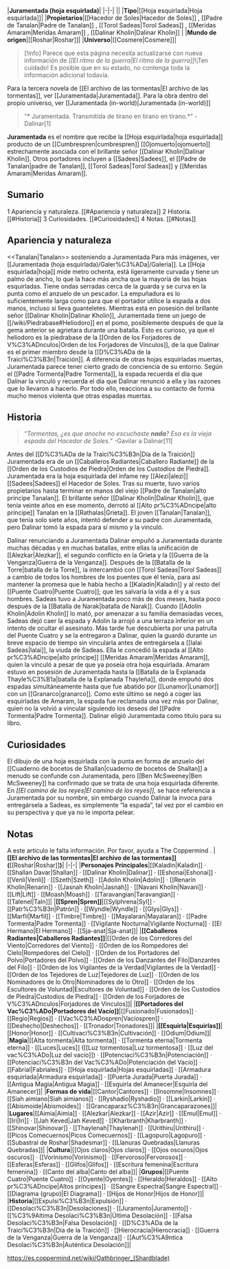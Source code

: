 

|**Juramentada (hoja esquirlada)**|
|-|-|
||
|**Tipo**|[[Hoja esquirlada\|Hoja esquirlada]]|
|**Propietarios**|[[Hacedor de Soles\|Hacedor de Soles]] , [[Padre de Tanalan\|Padre de Tanalan]] , [[Torol Sadeas\|Torol Sadeas]] , [[Meridas Amaram\|Meridas Amaram]] , [[Dalinar Kholin\|Dalinar Kholin]] |
|**Mundo de origen**|[[Roshar\|Roshar]]|
|**Universo**|[[Cosmere\|Cosmere]]|

> [!info] Parece que esta página necesita actualizarse con nueva información de *[[El ritmo de la guerra\|El ritmo de la guerra]]*!¡Ten cuidado! Es posible que en su estado, no contenga toda la información adicional todavía.

Para la tercera novela de [[El archivo de las tormentas\|El archivo de las tormentas]], ver [[Juramentada\|Juramentada]]. Para la obra dentro del propio universo, ver [[Juramentada (in-world)\|Juramentada (in-world)]]
>“* Juramentada. Transmitida de tirano en tirano en tirano.*”
\- Dalinar[1]


**Juramentada** es el nombre que recibe la [[Hoja esquirlada\|hoja esquirlada]] producto de un [[Cumbrespren\|cumbrespren]] [[Ojomuerto\|ojomuerto]] estrechamente asociada con el brillante señor [[Dalinar Kholin\|Dalinar Kholin]]. Otros portadores incluyen a [[Sadees\|Sadees]], el [[Padre de Tanalan\|padre de Tanalan]], [[Torol Sadeas\|Torol Sadeas]] y [[Meridas Amaram\|Meridas Amaram]].

## Sumario

1 Apariencia y naturaleza. [[#Apariencia y naturaleza]] 
2 Historia. [[#Historia]] 
3 Curiosidades. [[#Curiosidades]] 
4 Notas. [[#Notas]] 


## Apariencia y naturaleza
  <<Tanalan\|Tanalan>> sosteniendo a Juramentada
Para más imágenes, ver [[Juramentada (hoja esquirlada)/Galer%C3%ADa\|/Galería]].
La [[Hoja esquirlada\|hoja]] mide metro ochenta, está ligeramente curvada y tiene un palmo de ancho, lo que la hace más ancha que la mayoría de las hojas esquirladas. Tiene ondas serradas cerca de la guarda y se curva en la punta como el anzuelo de un pescador. La empuñadura es lo suficientemente larga como para que el portador utilice la espada a dos manos, incluso si lleva guanteletes. Mientras está en posesión del brillante señor [[Dalinar Kholin\|Dalinar Kholin]], Juramentada tiene un juego de [[/wiki/Piedrabase#Heliodoro]] en el pomo, posiblemente después de que la gema anterior se agrietara durante una batalla. Esto es curioso, ya que el heliodoro es la piedrabase de la [[Orden de los Forjadores de V%C3%ADnculos\|Orden de los Forjadores de Vínculos]], de la que Dalinar es el primer miembro desde la [[D%C3%ADa de la Traici%C3%B3n\|Traición]].
A diferencia de otras hojas esquirladas muertas, Juramentada parece tener cierto grado de conciencia de su entorno. Según el [[Padre Tormenta\|Padre Tormenta]], la espada recuerda el día que Dalinar la vinculó y recuerda el día que Dalinar renunció a ella y las razones que lo llevaron a hacerlo. Por todo ello, reacciona a su contacto de forma mucho menos violenta que otras espadas muertas.

## Historia
>“*Tormentas, ¿es que anoche no escuchaste **nada**? Esa es la vieja espada del Hacedor de Soles.*”
\-Gavilar a Dalinar[11]


Antes del [[D%C3%ADa de la Traici%C3%B3n\|Día de la Traición]] Juramentada era de un [[Caballeros Radiantes\|Caballero Radiante]] de la [[Orden de los Custodios de Piedra\|Orden de los Custodios de Piedra]].
Juramentada era la hoja esquirlada del infame rey [[Alezi\|alezi]] [[Sadees\|Sadees]] el Hacedor de Soles. Tras su muerte, tuvo varios propietarios hasta terminar en manos del viejo [[Padre de Tanalan\|alto príncipe Tanalan]]. El brillante señor [[Dalinar Kholin\|Dalinar Kholin]], que tenía veinte años en ese momento, derrotó al [[Alto pr%C3%ADncipe\|alto príncipe]] Tanalan en la [[Rathalas\|Grieta]]. El joven [[Tanalan\|Tanalan]], que tenía solo siete años, intentó defender a su padre con Juramentada, pero Dalinar tomó la espada para sí mismo y la vinculó.

  Dalinar renunciando a Juramentada
Dalinar empuñó a Juramentada durante muchas décadas y en muchas batallas, entre ellas la unificación de [[Alezkar\|Alezkar]], el segundo conflicto en la Grieta y la [[Guerra de la Venganza\|Guerra de la Venganza]]. Después de la [[Batalla de la Torre\|batalla de la Torre]], la intercambió con [[Torol Sadeas\|Torol Sadeas]] a cambio de todos los hombres de los puentes que él tenía, para así mantener la promesa que le había hecho a [[Kaladin\|Kaladin]] y al resto del [[Puente Cuatro\|Puente Cuatro]]; que les salvaría la vida a él y a sus hombres.
Sadeas tuvo a Juramentada poco más de dos meses, hasta poco después de la [[Batalla de Narak\|batalla de Narak]]. Cuando [[Adolin Kholin\|Adolin Kholin]] lo mató, por amenazar a su familia demasiadas veces, Sadeas dejó caer la espada y Adolin la arrojó a una terraza inferior en un intento de ocultar el asesinato. Más tarde fue descubierta por una patrulla del Puente Cuatro y se la entregaron a Dalinar, quien la guardó durante un breve espacio de tiempo sin vincularla antes de entregársela a [[Ialai Sadeas\|Ialai]], la viuda de Sadeas. Ella le concedió la espada al [[Alto pr%C3%ADncipe\|alto príncipe]] [[Meridas Amaram\|Meridas Amaram]], quien la vinculó a pesar de que ya poseía otra hoja esquirlada.
Amaram estuvo en posesión de Juramentada hasta la [[Batalla de la Explanada Thayle%C3%B1a\|batalla de la Explanada Thayleña]], donde empuñó dos espadas simultáneamente hasta que fue abatido por [[Lunamor\|Lunamor]] con un [[Granarco\|granarco]]. Como este último se negó a coger las esquirladas de Amaram, la espada fue reclamada una vez más por Dalinar, quien no la volvió a vincular siguiendo los deseos del [[Padre Tormenta\|Padre Tormenta]]. Dalinar eligió Juramentada como título para su libro.

## Curiosidades
El dibujo de una hoja esquirlada con la punta en forma de anzuelo del [[Cuaderno de bocetos de Shallan\|cuaderno de bocetos de Shallan]] a menudo se confunde con Juramentada, pero [[Ben McSweeney\|Ben McSweeney]] ha confirmado que se trata de una hoja esquirlada diferente.
En *[[El camino de los reyes\|El camino de los reyes]]*, se hace referencia a Juramentada por su nombre, sin embargo cuando Dalinar la invoca para entregársela a Sadeas, es simplemente “la espada”, tal vez por el cambio en su perspectiva y que ya no le importa pelear.
## Notas

A este artículo le falta información. Por favor, ayuda a The Coppermind .
|**[[El archivo de las tormentas\|El archivo de las tormentas]] (**[[Roshar\|Roshar]]**)**|
|-|-|
|**Personajes Principales**|[[Kaladin\|Kaladin]] · [[Shallan Davar\|Shallan]] · [[Dalinar Kholin\|Dalinar]] · [[Eshonai\|Eshonai]] · [[Venli\|Venli]] · [[Szeth\|Szeth]] · [[Adolin Kholin\|Adolin]] · [[Renarin Kholin\|Renarin]] · [[Jasnah Kholin\|Jasnah]] · [[Navani Kholin\|Navani]] · [[Lift\|Lift]] · [[Moash\|Moash]] · [[Taravangian\|Taravangian]] · [[Talenel\|Taln]]|
|**[[Spren\|Spren]]**|[[Sylphrena\|Syl]] · [[Patr%C3%B3n\|Patrón]] · [[Wyndle\|Wyndle]] · [[Glys\|Glys]] · [[Marfil\|Marfil]] · [[Timbre\|Timbre]] · [[Mayalaran\|Mayalaran]] · [[Padre Tormenta\|Padre Tormenta]] · [[Vigilante Nocturna\|Vigilante Nocturna]] · [[El Hermano\|El Hermano]] · [[Sja-anat\|Sja-anat]]|
|**[[Caballeros Radiantes\|Caballeros Radiantes]]**|[[Orden de los Corredores del Viento\|Corredores del Viento]] · [[Orden de los Rompedores del Cielo\|Rompedores del Cielo]] · [[Orden de los Portadores del Polvo\|Portadores del Polvo]] · [[Orden de los Danzantes del Filo\|Danzantes del Filo]] · [[Orden de los Vigilantes de la Verdad\|Vigilantes de la Verdad]] · [[Orden de los Tejedores de Luz\|Tejedores de Luz]] · [[Orden de los Nominadores de lo Otro\|Nominadores de lo Otro]] · [[Orden de los Escultores de Voluntad\|Escultores de Voluntad]] · [[Orden de los Custodios de Piedra\|Custodios de Piedra]] · [[Orden de los Forjadores de V%C3%ADnculos\|Forjadores de Vínculos]]|
|**[[Portadores del Vac%C3%ADo\|Portadores del Vacío]]**|[[Fusionado\|Fusionados]] · [[Regio\|Regios]] · [[Vac%C3%ADospren\|Vacíospren]] · [[Deshecho\|Deshechos]] · [[Tronador\|Tronadores]]|
|**[[Esquirla\|Esquirlas]]**|[[Honor\|Honor]] · [[Cultivaci%C3%B3n\|Cultivación]] · [[Odium\|Odium]]|
|**Magia**|[[Alta tormenta\|Alta tormenta]] · [[Tormenta eterna\|Tormenta eterna]] · [[Luces\|Luces]] ([[Luz tormentosa\|Luz tormentosa]] · [[Luz del vac%C3%ADo\|Luz del vacío]]) · [[Potenciaci%C3%B3n\|Potenciación]] · [[Potenciaci%C3%B3n del Vac%C3%ADo\|Potenciación del Vacío]] · [[Fabrial\|Fabriales]] · [[Hoja esquirlada\|Hojas esquirladas]] · [[Armadura esquirlada\|Armadura esquirlada]] · [[Puerta Jurada\|Puerta Jurada]] · [[Antigua Magia\|Antigua Magia]] · [[Esquirla del Amanecer\|Esquirla del Amanecer]]|
|**Formas de vida**|[[Cantor\|Cantores]] · [[Insomne\|Insomnes]] · [[Siah aimiano\|Siah aimianos]] · [[Ryshadio\|Ryshadio]] · [[Larkin\|Larkin]] · [[Abismoide\|Abismoides]] · [[Grancaparaz%C3%B3n\|Grancaparazones]]|
|**Lugares**|[[Aimia\|Aimia]] · [[Alezkar\|Alezkar]] · [[Azir\|Azir]] · [[Emul\|Emul]] · [[Iri\|Iri]] · [[Jah Keved\|Jah Keved]] · [[Kharbranth\|Kharbranth]] · [[Shinovar\|Shinovar]] · [[Thaylenah\|Thaylenah]] · [[Urithiru\|Urithiru]] · [[Picos Comecuernos\|Picos Comecuernos]] · [[Lagopuro\|Lagopuro]] · [[Subastral de Roshar\|Shadesmar]] · [[Llanuras Quebradas\|Llanuras Quebradas]]|
|**Cultura**|[[Ojos claros\|Ojos claros]] · [[Ojos oscuros\|Ojos oscuros]] · [[Vorinismo\|Vorinismo]] · [[Fervoroso\|Fervorosos]] · [[Esferas\|Esferas]] · [[Glifos\|Glifos]] · [[Escritura femenina\|Escritura femenina]] · [[Canto del alba\|Canto del alba]]|
|**Grupos**|[[Puente Cuatro\|Puente Cuatro]] · [[Oyente\|Oyentes]] · [[Heraldo\|Heraldos]] · [[Alto pr%C3%ADncipe\|Altos príncipes]] · [[Sangre Espectral\|Sangre Espectral]] · [[Diagrama (grupo)\|El Diagrama]] · [[Hijos de Honor\|Hijos de Honor]]|
|**Historia**|[[Expulsi%C3%B3n\|Expulsión]] · [[Desolaci%C3%B3n\|Desolaciones]] · [[Juramento\|Juramento]] · [[%C3%9Altima Desolaci%C3%B3n\|Última Desolación]] · [[Falsa Desolaci%C3%B3n\|Falsa Desolación]] · [[D%C3%ADa de la Traici%C3%B3n\|Día de la Traición]] · [[Hierocracia\|Hierocracia]] · [[Guerra de la Venganza\|Guerra de la Venganza]] · [[Aut%C3%A9ntica Desolaci%C3%B3n\|Auténtica Desolación]]|



https://es.coppermind.net/wiki/Oathbringer_(Shardblade)